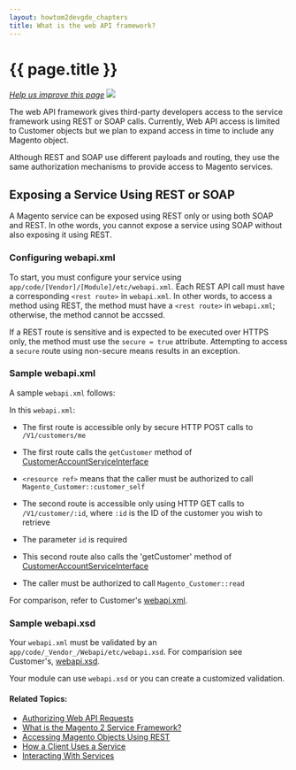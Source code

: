 ```yaml
---
layout: howtom2devgde_chapters
title: What is the web API framework?
---
```


<h1 class="api1" id="api-services">{{ page.title }}</h1>
<p><a href="{{ site.githuburl }}guides/v1.0/get-started/webapi/what-is-webapi.md" target="_blank"><em>Help us improve this page</em></a>&nbsp;<img src="{{ site.baseurl }}common/images/newWindow.gif"/></p>

The web API framework gives third-party developers access to the service framework using REST or SOAP calls. Currently, Web API access is limited to Customer objects but we plan to expand access in time to include any Magento object.

Although REST and SOAP use different payloads and routing, they use the same authorization mechanisms to provide access to Magento services.

## Exposing a Service Using REST or SOAP

A Magento service can be exposed using REST only or using both SOAP and REST. In othe words, you cannot expose a service using SOAP without also exposing it using REST.

### Configuring webapi.xml

To start, you must configure your service using `app/code/[Vendor]/[Module]/etc/webapi.xml`. Each REST API call must have a corresponding `<rest route>` in `webapi.xml`. In other words, to access a method using REST, the method must have a `<rest route>` in `webapi.xml`; otherwise, the method cannot be accssed.

If a REST route is sensitive and is expected to be executed over HTTPS only, the method must use the `secure = true` attribute. Attempting to access a `secure` route using non-secure means results in an exception.

### Sample webapi.xml

A sample `webapi.xml` follows:

<script src="https://gist.github.com/xcomSteveJohnson/3d01cdea721b623b5264.js"></script>

In this `webapi.xml`:

*   The first route is accessible only by secure HTTP POST calls to `/V1/customers/me`

*   The first route calls the `getCustomer` method of <a href="{{ site.mage2000url }}app/code/Magento/Customer/Service/V1/CustomerAccountServiceInterface.php" target="_blank">CustomerAccountServiceInterface</a>

* 	`<resource ref>` means that the caller must be authorized to call `Magento_Customer::customer_self`

*	The second route is accessible only using HTTP GET calls to `/V1/customer/:id`, where `:id` is the ID of the customer you wish to retrieve

*	The parameter `id` is required

*	This second route also calls the 'getCustomer' method of <a href="{{ site.mage2000url }}app/code/Magento/Customer/Service/V1/CustomerAccountServiceInterface.php" target="_blank">CustomerAccountServiceInterface</a>

*	The caller must be authorized to call `Magento_Customer::read`

For comparison, refer to Customer's <a href="{{ site.mage2000url }}app/code/Magento/Customer/etc/webapi.xml" target="_blank">webapi.xml</a>.

### Sample webapi.xsd

Your `webapi.xml` must be validated by an `app/code/_Vendor_/Webapi/etc/webapi.xsd`. For comparision see Customer's, <a href="{{ site.mage2000url }}app/code/Magento/Webapi/etc/webapi.xsd" target="_blank">webapi.xsd</a>.

Your module can use `webapi.xsd` or you can create a customized validation.

#### Related Topics:

*	<a href="{{ site.gdeurl }}get-started/webapi/webapi-basic-auth.html">Authorizing Web API Requests</a>
*	<a href="{{ site.gdeurl }}architecture/svcs-framework/what-is-svc.html">What is the Magento 2 Service Framework?</a>
*	<a href="{{ site.gdeurl }}get-started/rest/rest-overview.html">Accessing Magento Objects Using REST</a>
*	<a href="{{ site.gdeurl }}architecture/svcs-framework/svc-how-to-use.html">How a Client Uses a Service</a>
*	<a href="{{ site.gdeurl }}architecture/svcs-framework/svcs-props.html">Interacting With Services</a>
